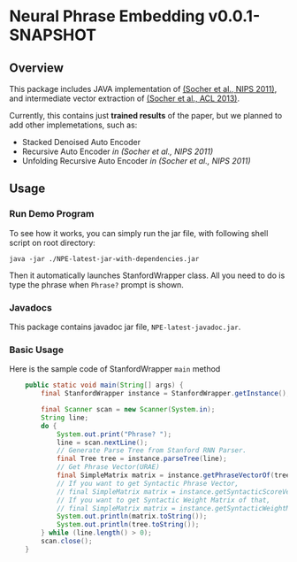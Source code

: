 Neural Phrase Embedding v0.0.1-SNAPSHOT
=======================================

## Overview

This package includes JAVA implementation of [(Socher et al., NIPS 2011)](http://www.socher.org/index.php/Main/DynamicPoolingAndUnfoldingRecursiveAutoencodersForParaphraseDetection), and intermediate vector extraction of [(Socher et al., ACL 2013)](http://www.socher.org/index.php/Main/ParsingWithCompositionalVectorGrammars).

Currently, this contains just __trained results__ of the paper, but we planned to add other implemetations, such as:

- Stacked Denoised Auto Encoder
- Recursive Auto Encoder *in (Socher et al., NIPS 2011)*
- Unfolding Recursive Auto Encoder *in (Socher et al., NIPS 2011)*

## Usage

### Run Demo Program
To see how it works, you can simply run the jar file, with following shell script on root directory:

```
java -jar ./NPE-latest-jar-with-dependencies.jar
```

Then it automatically launches StanfordWrapper class. All you need to do is type the phrase when `Phrase?` prompt is shown.

### Javadocs
This package contains javadoc jar file, `NPE-latest-javadoc.jar`.

### Basic Usage
Here is the sample code of StanfordWrapper `main` method

```java
	public static void main(String[] args) {
		final StanfordWrapper instance = StanfordWrapper.getInstance();

		final Scanner scan = new Scanner(System.in);
		String line;
		do {
			System.out.print("Phrase? ");
			line = scan.nextLine();
			// Generate Parse Tree from Stanford RNN Parser.
			final Tree tree = instance.parseTree(line);
			// Get Phrase Vector(URAE)
			final SimpleMatrix matrix = instance.getPhraseVectorOf(tree);
			// If you want to get Syntactic Phrase Vector,
			// final SimpleMatrix matrix = instance.getSyntacticScoreVectorOf(tree);
			// If you want to get Syntactic Weight Matrix of that,
			// final SimpleMatrix matrix = instance.getSyntacticWeightMatrixOf(tree);
			System.out.println(matrix.toString());
			System.out.println(tree.toString());
		} while (line.length() > 0);
		scan.close();
	}
```
